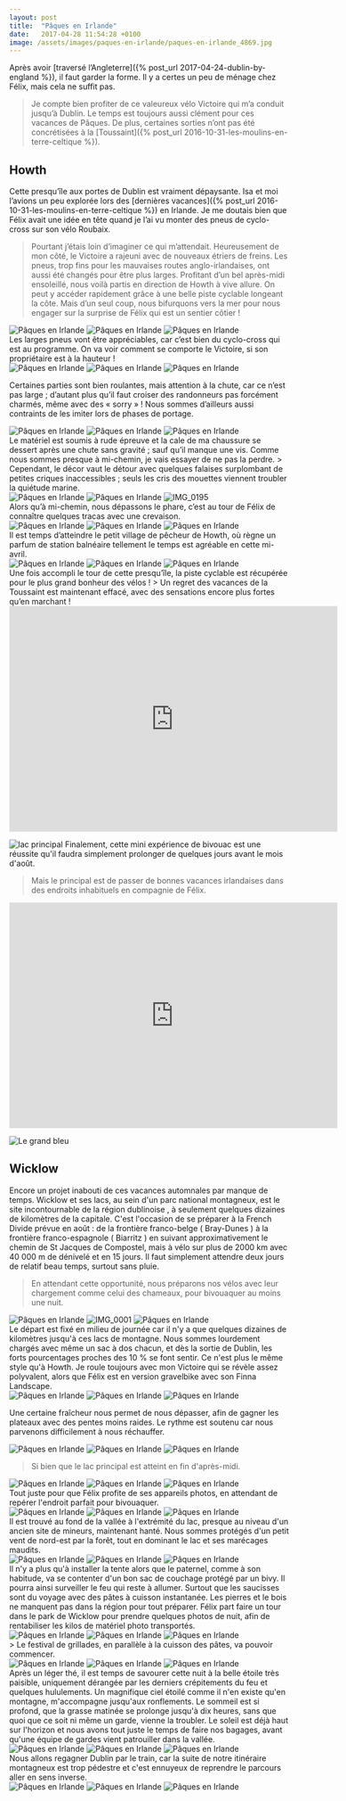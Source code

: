 ```yaml
---
layout: post
title:  "Pâques en Irlande"
date:   2017-04-28 11:54:28 +0100
image: /assets/images/paques-en-irlande/paques-en-irlande_4869.jpg
---
```

Après avoir [traversé l’Angleterre]({% post_url 2017-04-24-dublin-by-england %}), il faut garder la forme. Il y a certes un peu de ménage chez Félix, mais cela ne suffit pas.
> Je compte bien profiter de ce valeureux vélo Victoire qui m’a conduit jusqu’à Dublin.
Le temps est toujours aussi clément pour ces vacances de Pâques. De plus, certaines sorties n’ont pas été concrétisées à la [Toussaint]({% post_url 2016-10-31-les-moulins-en-terre-celtique %}).

## Howth
Cette presqu’île aux portes de Dublin est vraiment dépaysante. Isa et moi l’avions un peu explorée lors des [dernières vacances]({% post_url 2016-10-31-les-moulins-en-terre-celtique %}) en Irlande.
Je me doutais bien que Félix avait une idée en tête quand je l’ai vu monter des pneus de cyclo-cross sur son vélo Roubaix.
> Pourtant j’étais loin d’imaginer ce qui m’attendait.
Heureusement de mon côté, le Victoire a rajeuni avec de nouveaux étriers de freins. Les pneus, trop fins pour  les mauvaises routes anglo-irlandaises, ont aussi été changés pour être plus larges.
Profitant d’un bel après-midi ensoleillé, nous voilà partis en direction de Howth à vive allure. On  peut y accéder rapidement grâce à une belle piste cyclable longeant la côte.
>  Mais d’un seul coup, nous bifurquons vers la mer pour nous engager sur la surprise de Félix qui est un sentier côtier !
<div class="gallery-box">
  <div class="gallery">
<img src="/assets/images/paques-en-irlande/paques-en-irlande_4843.jpg" title="... début de la presqu'île" alt="Pâques en Irlande" >
<img src="/assets/images/paques-en-irlande/paques-en-irlande_4845.jpg" title="J'ai oublié le maillot !" alt="Pâques en Irlande" >
<img src="/assets/images/paques-en-irlande/paques-en-irlande_4861.jpg" title="Fin de la piste cyclable ..." alt="Pâques en Irlande" >
</div>
</div>
Les larges pneus vont être appréciables, car c’est bien du cyclo-cross qui est au programme. On va voir comment se comporte le Victoire, si son propriétaire est à la hauteur !
<div class="gallery-box">
  <div class="gallery">
<img src="/assets/images/paques-en-irlande/paques-en-irlande_4846.jpg" title="Partie roulante" alt="Pâques en Irlande" >
<img src="/assets/images/paques-en-irlande/paques-en-irlande_4853.jpg" title="Jusqu'à la plage !" alt="Pâques en Irlande" >
<img src="/assets/images/paques-en-irlande/paques-en-irlande_4857.jpg" title="Roubaix gravelbike" alt="Pâques en Irlande" >
</div>
</div>

Certaines parties sont bien roulantes, mais attention à la chute, car ce n’est pas large ; d’autant plus qu’il faut croiser des randonneurs pas forcément charmés, même avec des « sorry » ! Nous sommes d’ailleurs aussi contraints de les imiter lors de phases de portage.
<div class="gallery-box">
  <div class="gallery">
<img src="/assets/images/paques-en-irlande/paques-en-irlande_4848.jpg" title="Plus de frayeur que de mal !" alt="Pâques en Irlande" >
<img src="/assets/images/paques-en-irlande/paques-en-irlande_4860.jpg" title="On fait comme on peut ..." alt="Pâques en Irlande" >
<img src="/assets/images/paques-en-irlande/paques-en-irlande_4866.jpg" title="Sorry, sorry !" alt="Pâques en Irlande" >
</div>
</div>
Le matériel est soumis à rude épreuve et la cale de ma chaussure se dessert après une chute sans gravité ; sauf qu’il manque une vis. Comme nous sommes presque à mi-chemin, je vais essayer de ne pas la perdre.
> Cependant, le décor vaut le détour avec quelques falaises surplombant de petites criques inaccessibles ; seuls les cris des mouettes viennent troubler la quiétude marine.
<div class="gallery-box">
  <div class="gallery">
<img src="/assets/images/paques-en-irlande/paques-en-irlande_4851.jpg" title="Un air de calanque" alt="Pâques en Irlande" >
<img src="/assets/images/paques-en-irlande/paques-en-irlande_4870.jpg" title="" alt="Pâques en Irlande" >
<img src="/assets/images/paques-en-irlande/paques-en-irlande_4874.jpg" title="Passage verdoyant" alt="IMG_0195" >
</div>
</div>
Alors qu’à mi-chemin, nous dépassons le phare, c’est au tour de Félix de connaître quelques tracas avec une crevaison.
<div class="gallery-box">
  <div class="gallery">
<img src="/assets/images/paques-en-irlande/paques-en-irlande_4855.jpg" title="Crevaison pénible !" alt="Pâques en Irlande" >
<img src="/assets/images/paques-en-irlande/paques-en-irlande_4867.jpg" title="Bleu azur" alt="Pâques en Irlande" >
<img src="/assets/images/paques-en-irlande/paques-en-irlande_4873.jpg" title="Que de rocaille !" alt="Pâques en Irlande" >
</div>
</div>
Il est temps d’atteindre le petit village de pêcheur de Howth, où règne un parfum de station balnéaire tellement le temps est agréable en cette mi-avril.
<div class="gallery-box">
  <div class="gallery">
<img src="/assets/images/paques-en-irlande/paques-en-irlande_4856.jpg" title="Pas beaucoup de place !" alt="Pâques en Irlande" >
<img src="/assets/images/paques-en-irlande/paques-en-irlande_4858.jpg" title="Fleuraison précoce ..." alt="Pâques en Irlande" >
<img src="/assets/images/paques-en-irlande/paques-en-irlande_4864.jpg" title="" alt="Pâques en Irlande" >
</div>
</div>
Une fois accompli le tour de cette presqu’île, la piste cyclable est récupérée pour le plus grand bonheur des vélos !
> Un regret des vacances de la Toussaint est maintenant effacé, avec des sensations encore plus fortes qu’en marchant !

<center><iframe src="https://www.strava.com/activities/943554626/embed/bd47d789402678ef410f2510e3238917ca4695bf" width="590" height="405" frameborder="0" scrolling="no"></iframe></center>

![lac principal](/assets/images/paques-en-irlande/paques-en-irlande_4946.jpg)
Finalement, cette mini expérience de bivouac est une réussite qu'il faudra simplement prolonger de quelques jours avant le mois d'août.
>  Mais le principal est de passer de bonnes vacances irlandaises dans des endroits inhabituels en compagnie de Félix.

<center><iframe src="https://www.strava.com/activities/947769765/embed/760b18f075659daebfb3b89c8d83dfc044e6879c" width="590" height="405" frameborder="0" scrolling="no" data-mce-fragment="1"></iframe></center>

![Le grand bleu](/assets/images/paques-en-irlande/paques-en-irlande_4869.jpg)

## Wicklow
Encore un projet inabouti de ces vacances automnales par manque de temps. Wicklow et ses lacs, au sein d'un parc national montagneux, est le site incontournable de la région dublinoise , à seulement quelques dizaines de kilomètres de la capitale.
C'est l'occasion de se préparer à la French Divide prévue en août : de la frontière franco-belge ( Bray-Dunes ) à la frontière franco-espagnole ( Biarritz ) en suivant approximativement le chemin de St Jacques de Compostel, mais à vélo sur plus de 2000 km avec 40 000 m de dénivelé et en 15 jours.
Il faut simplement attendre deux jours de relatif beau temps, surtout sans pluie.
> En attendant cette opportunité, nous préparons nos vélos avec leur chargement comme celui des chameaux, pour bivouaquer au moins une nuit.
<div class="gallery-box">
  <div class="gallery">
<img src="/assets/images/paques-en-irlande/paques-en-irlande_4875.jpg" title="" alt="Pâques en Irlande" >
<img src="/assets/images/paques-en-irlande/paques-en-irlande_4880.jpg" title="Finna Landscape" alt="IMG_0001" >
<img src="/assets/images/paques-en-irlande/paques-en-irlande_4881.jpg" title="L'équipage se prépare ..." alt="Pâques en Irlande" >
</div>
</div>
Le départ est fixé en milieu de journée car il n'y a que quelques dizaines de kilomètres jusqu'à ces lacs de montagne.
Nous sommes lourdement chargés avec même un sac à dos chacun, et dès la sortie de Dublin, les forts pourcentages proches des 10 % se font sentir. Ce n'est plus le même style qu'à Howth. Je roule toujours avec mon Victoire qui se révèle assez polyvalent, alors que Félix est en version gravelbike avec son Finna Landscape.
<div class="gallery-box">
  <div class="gallery">
<img src="/assets/images/paques-en-irlande/paques-en-irlande_4882.jpg" title="Dublin" alt="Pâques en Irlande" >
<img src="/assets/images/paques-en-irlande/paques-en-irlande_4883.jpg" title="proche des 10 %" alt="Pâques en Irlande" >
<img src="/assets/images/paques-en-irlande/paques-en-irlande_4891.jpg" title="Plateaux atteints ..." alt="Pâques en Irlande" >
</div>
</div>

Une certaine fraîcheur nous permet de nous dépasser, afin de gagner les plateaux avec des pentes moins raides. Le rythme est soutenu car nous parvenons difficilement à nous réchauffer.
<div class="gallery-box">
  <div class="gallery">
<img src="/assets/images/paques-en-irlande/paques-en-irlande_4886.jpg" title="Wicklow Park" alt="Pâques en Irlande" >
<img src="/assets/images/paques-en-irlande/paques-en-irlande_4899.jpg" title="" alt="Pâques en Irlande" >
<img src="/assets/images/paques-en-irlande/paques-en-irlande_4918.jpg" title="Un des nombreux lacs ..." alt="Pâques en Irlande" >
</div>
</div>

> Si bien que le lac principal est atteint en fin d'après-midi.
<div class="gallery-box">
  <div class="gallery">
<img src="/assets/images/paques-en-irlande/paques-en-irlande_4924.jpg" title="En bordure de lac ..." alt="Pâques en Irlande" >
<img src="/assets/images/paques-en-irlande/paques-en-irlande_4931.jpg" title="" alt="Pâques en Irlande" >
<img src="/assets/images/paques-en-irlande/paques-en-irlande_4944.jpg" title="lac principal" alt="Pâques en Irlande" >
</div>
</div>
Tout juste pour que Félix profite de ses appareils photos, en attendant de repérer l'endroit parfait pour bivouaquer.
<div class="gallery-box">
  <div class="gallery">
<img src="/assets/images/paques-en-irlande/paques-en-irlande_4929.jpg" title="" alt="Pâques en Irlande" >
<img src="/assets/images/paques-en-irlande/paques-en-irlande_4932.jpg" title="" alt="Pâques en Irlande" >
<img src="/assets/images/paques-en-irlande/paques-en-irlande_4943.jpg" title="lac principal" alt="Pâques en Irlande" >
</div>
</div>
Il est trouvé au fond de la vallée à l'extrémité du lac, presque au niveau d'un ancien site de mineurs, maintenant hanté. Nous sommes protégés d'un petit vent de nord-est par la forêt, tout en dominant le lac et ses marécages maudits.
<div class="gallery-box">
  <div class="gallery">
<img src="/assets/images/paques-en-irlande/paques-en-irlande_4908.jpg" title="Abandonné par les mineurs ..." alt="Pâques en Irlande" >
<img src="/assets/images/paques-en-irlande/paques-en-irlande_4909.jpg" title="Forêt d'épicéas et de mélèzes " alt="Pâques en Irlande" >
<img src="/assets/images/paques-en-irlande/paques-en-irlande_4911.jpg" title="Idéal pour bivouaquer !" alt="Pâques en Irlande" >
</div>
</div>
Il n'y a plus qu'à installer la tente alors que le paternel, comme à son habitude, va se contenter d'un bon sac de couchage protégé par un bivy. Il pourra ainsi surveiller le feu qui reste à allumer. Surtout que les saucisses sont du voyage avec des pâtes à cuisson instantanée.
Les pierres et le bois ne manquent pas dans la région pour tout préparer. Félix part faire un tour dans le park de Wicklow pour prendre quelques photos de nuit, afin de rentabiliser les kilos de matériel photo transportés.
<div class="gallery-box">
  <div class="gallery">
<img src="/assets/images/paques-en-irlande/paques-en-irlande_4912.jpg" title="Obélix installe le barbecue" alt="Pâques en Irlande" >
<img src="/assets/images/paques-en-irlande/paques-en-irlande_4915.jpg" title="" alt="Pâques en Irlande" >
<img src="/assets/images/paques-en-irlande/paques-en-irlande_4922.jpg" title="Une lueur dans la nuit ..." alt="Pâques en Irlande" >
</div>
</div>
> Le festival de grillades, en parallèle à la cuisson des pâtes, va pouvoir commencer.
<div class="gallery-box">
  <div class="gallery">
<img src="/assets/images/paques-en-irlande/paques-en-irlande_4914.jpg" title="Cuisine de plein air " alt="Pâques en Irlande" >
<img src="/assets/images/paques-en-irlande/paques-en-irlande_4923.jpg" title="Une bonne flambée !" alt="Pâques en Irlande" >
<img src="/assets/images/paques-en-irlande/paques-en-irlande_4928.jpg" title="Nuit paisible ..." alt="Pâques en Irlande" >
</div>
</div>
Après un léger thé, il est temps de savourer cette nuit à la belle étoile très paisible, uniquement dérangée par les derniers crépitements du feu et quelques hululements. Un magnifique ciel étoilé comme il n'en existe qu'en montagne, m'accompagne jusqu'aux ronflements.
Le sommeil est si profond, que la grasse matinée se prolonge jusqu'à dix heures, sans que quoi que ce soit ni même un garde, vienne la troubler.
Le soleil est déjà haut sur l'horizon et nous avons tout juste le temps de faire nos bagages, avant qu'une équipe de gardes vient patrouiller dans la vallée.
<div class="gallery-box">
  <div class="gallery">
<img src="/assets/images/paques-en-irlande/paques-en-irlande_4930.jpg" title="Bagages repliés à temps !" alt="Pâques en Irlande" >
<img src="/assets/images/paques-en-irlande/paques-en-irlande_4942.jpg" title="" alt="Pâques en Irlande" >
<img src="/assets/images/paques-en-irlande/paques-en-irlande_4946.jpg" title="lac principal" alt="Pâques en Irlande" >
</div>
</div>
Nous allons regagner Dublin  par le train, car la suite de notre itinéraire montagneux est trop pédestre et c'est ennuyeux de reprendre le parcours aller en sens inverse.
<div class="gallery-box">
  <div class="gallery">
<img src="/assets/images/paques-en-irlande/paques-en-irlande_4903.jpg" title="Adieu le lac ..." alt="Pâques en Irlande" >
<img src="/assets/images/paques-en-irlande/paques-en-irlande_4934.jpg" title="Pour reprendre des forces !" alt="Pâques en Irlande" >
<img src="/assets/images/paques-en-irlande/paques-en-irlande_4937.jpg" title="Retour vers Dublin" alt="Pâques en Irlande" >
</div>
</div>
